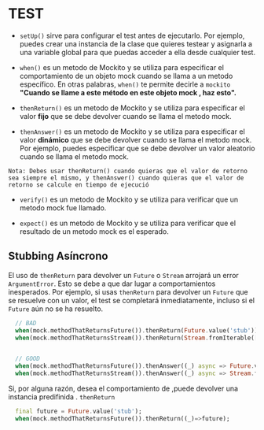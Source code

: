 # TEST

- `setUp()` sirve para configurar el test antes de ejecutarlo. Por ejemplo, puedes crear una instancia de la clase que quieres testear y asignarla a una variable global para que puedas acceder a ella desde cualquier test.

- `when()` es un metodo de Mockito y se utiliza para especificar el comportamiento de un objeto mock cuando se llama a un metodo específico. En otras palabras, `when()` te permite decirle a `mockito` **"Cuando se llame a este método en este objeto mock , haz esto".**

- `thenReturn()` es un metodo de Mockito y se utiliza para especificar el valor **fijo** que se debe devolver cuando se llama el metodo mock.

- `thenAnswer()` es un metodo de Mockito y se utiliza para especificar el valor **dinámico** que se debe devolver cuando se llama el metodo mock. Por ejemplo, puedes especificar que se debe devolver un valor aleatorio cuando se llama el metodo mock.

`Nota: Debes usar thenReturn() cuando quieras que el valor de retorno sea siempre el mismo, y thenAnswer() cuando quieras que el valor de retorno se calcule en tiempo de ejecució`

- `verify()` es un metodo de Mockito y se utiliza para verificar que un metodo mock fue llamado.

- `expect()` es un metodo de Mockito y se utiliza para verificar que el resultado de un metodo mock es el esperado.

## Stubbing Asíncrono

El uso de `thenReturn` para devolver un `Future` o `Stream` arrojará un error `ArgumentError`. Esto se debe a que dar lugar a comportamientos inesperados. Por ejemplo, si usas `thenReturn` para devolver un `Future` que se resuelve con un valor, el test se completará inmediatamente, incluso si el `Future` aún no se ha resuelto.

```dart
  // BAD
  when(mock.methodThatReturnsFuture()).thenReturn(Future.value('stub'));
  when(mock.methodThatReturnsStream()).thenReturn(Stream.fromIterable(['stub']));


  // GOOD
  when(mock.methodThatReturnsFuture()).thenAnswer((_) async => Future.value('stub'));
  when(mock.methodThatReturnsStream()).thenAnswer((_) async => Stream.fromIterable(['stub']));

```

Si, por alguna razón, desea el comportamiento de ,puede devolver una instancia predifinida . `thenReturn`

```dart
  final future = Future.value('stub');
  when(mock.methodThatReturnsFuture()).thenReturn((_)=>future);
```
